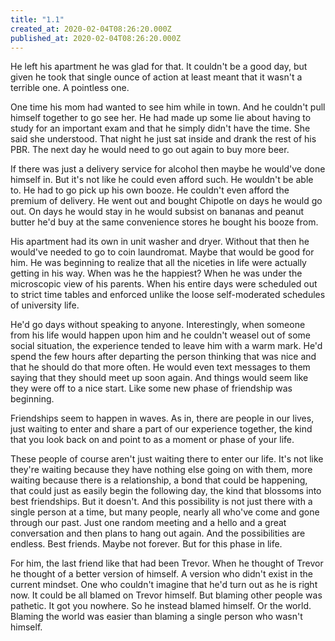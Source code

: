 ```yaml
---
title: "1.1"
created_at: 2020-02-04T08:26:20.000Z
published_at: 2020-02-04T08:26:20.000Z
---
```

He left his apartment he was glad for that. It couldn't be a good day, but given he took that single ounce of action at least meant that it wasn't a terrible one. A pointless one.

One time his mom had wanted to see him while in town. And he couldn't pull himself together to go see her. He had made up some lie about having to study for an important exam and that he simply didn't have the time. She said she understood. That night he just sat inside and drank the rest of his PBR. The next day he would need to go out again to buy more beer.

If there was just a delivery service for alcohol then maybe he would've done himself in. But it's not like he could even afford such. He wouldn't be able to. He had to go pick up his own booze. He couldn't even afford the premium of delivery. He went out and bought Chipotle on days he would go out. On days he would stay in he would subsist on bananas and peanut butter he'd buy at the same convenience stores he bought his booze from.

His apartment had its own in unit washer and dryer. Without that then he would've needed to go to coin laundromat. Maybe that would be good for him. He was beginning to realize that all the niceties in life were actually getting in his way. When was he the happiest? When he was under the microscopic view of his parents. When his entire days were scheduled out to strict time tables and enforced unlike the loose self-moderated schedules of university life. 

He'd go days without speaking to anyone. Interestingly, when someone from his life would happen upon him and he couldn't weasel out of some social situation, the experience tended to leave him with a warm mark. He'd spend the few hours after departing the person thinking that was nice and that he should do that more often. He would even text messages to them saying that they should meet up soon again. And things would seem like they were off to a nice start. Like some new phase of friendship was beginning. 

Friendships seem to happen in waves. As in, there are people in our lives, just waiting to enter and share a part of our experience together, the kind that you look back on and point to as a moment or phase of your life. 

These people of course aren't just waiting there to enter our life. It's not like they're waiting because they have nothing else going on with them, more waiting because there is a relationship, a bond that could be happening, that could just as easily begin the following day, the kind that blossoms into best friendships. But it doesn't. And this possibility is not just there with a single person at a time, but many people, nearly all who've come and gone through our past. Just one random meeting and a hello and a great conversation and then plans to hang out again. And the possibilities are endless. Best friends. Maybe not forever. But for this phase in life. 

For him, the last friend like that had been Trevor. When he thought of Trevor he thought of a better version of himself. A version who didn't exist in the current mindset. One who couldn't imagine that he'd turn out as he is right now. It could be all blamed on Trevor himself. But blaming other people was pathetic. It got you nowhere. So he instead blamed himself. Or the world. Blaming the world was easier than blaming a single person who wasn't himself.
